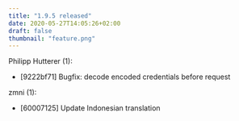 ```yaml
---
title: "1.9.5 released"
date: 2020-05-27T14:05:26+02:00
draft: false
thumbnail: "feature.png"
---
```


Philipp Hutterer (1):
  * [9222bf71] Bugfix: decode encoded credentials before request

zmni (1):
  * [60007125] Update Indonesian translation


